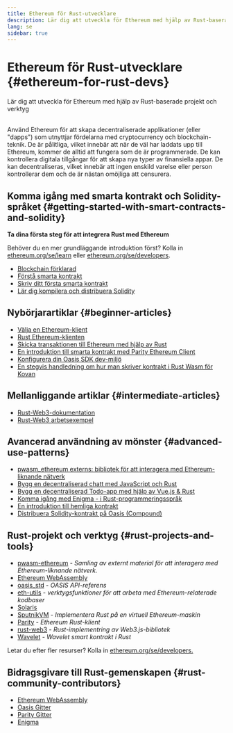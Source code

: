 ```yaml
---
title: Ethereum för Rust-utvecklare
description: Lär dig att utveckla för Ethereum med hjälp av Rust-baserade projekt och verktyg
lang: se
sidebar: true
---
```


# Ethereum för Rust-utvecklare {#ethereum-for-rust-devs}

<div class="featured">Lär dig att utveckla för Ethereum med hjälp av Rust-baserade projekt och verktyg</div><br/>

Använd Ethereum för att skapa decentraliserade applikationer (eller "dapps") som utnyttjar fördelarna med cryptocurrency och blockchain-teknik. De är pålitliga, vilket innebär att när de väl har laddats upp till Ethereum, kommer de alltid att fungera som de är programmerade. De kan kontrollera digitala tillgångar för att skapa nya typer av finansiella appar. De kan decentraliseras, vilket innebär att ingen enskild varelse eller person kontrollerar dem och de är nästan omöjliga att censurera.

## Komma igång med smarta kontrakt och Solidity-språket {#getting-started-with-smart-contracts-and-solidity}

**Ta dina första steg för att integrera Rust med Ethereum**

Behöver du en mer grundläggande introduktion först? Kolla in [ethereum.org/se/learn](/se/learn/) eller [ethereum.org/se/developers](/se/developers/).

- [Blockchain förklarad](https://kauri.io/article/d55684513211466da7f8cc03987607d5/blockchain-explained)
- [Förstå smarta kontrakt](https://kauri.io/article/e4f66c6079e74a4a9b532148d3158188/ethereum-101-part-5-the-smart-contract)
- [Skriv ditt första smarta kontrakt](https://kauri.io/article/124b7db1d0cf4f47b414f8b13c9d66e2/remix-ide-your-first-smart-contract)
- [Lär dig kompilera och distribuera Solidity](https://kauri.io/article/973c5f54c4434bb1b0160cff8c695369/understanding-smart-contract-compilation-and-deployment)

## Nybörjarartiklar {#beginner-articles}

- [Välja en Ethereum-klient](https://www.trufflesuite.com/docs/truffle/reference/choosing-an-ethereum-client)
- [Rust Ethereum-klienten](https://wiki.parity.io/Setup)
- [Skicka transaktionen till Ethereum med hjälp av Rust](https://kauri.io/#collections/A%20Hackathon%20Survival%20Guide/sending-ethereum-transactions-with-rust/)
- [En introduktion till smarta kontrakt med Parity Ethereum Client](https://wiki.parity.io/Smart-Contracts)
- [Konfigurera din Oasis SDK dev-miljö](https://docs.oasis.dev/oasis-sdk/guide/getting-started)
- [En stegvis handledning om hur man skriver kontrakt i Rust Wasm för Kovan](https://github.com/paritytech/pwasm-tutorial)

## Mellanliggande artiklar {#intermediate-articles}

- [Rust-Web3-dokumentation](https://tomusdrw.github.io/rust-web3/web3/index.html)
- [Rust-Web3 arbetsexempel](https://github.com/tomusdrw/rust-web3/blob/master/examples)

## Avancerad användning av mönster {#advanced-use-patterns}

- [pwasm_ethereum externs: bibliotek för att interagera med Ethereum-liknande nätverk](https://github.com/openethereum/pwasm-ethereum)
- [Bygg en decentraliserad chatt med JavaScript och Rust](https://medium.com/perlin-network/build-a-decentralized-chat-using-javascript-rust-webassembly-c775f8484b52)
- [Bygg en decentraliserad Todo-app med hjälp av Vue.js & Rust](https://medium.com/@jjmace01/build-a-decentralized-todo-app-using-vue-js-rust-webassembly-5381a1895beb)
- [Komma igång med Enigma - i Rust-programmeringsspråk](https://blog.enigma.co/getting-started-with-discovery-the-rust-programming-language-4d1e0b06de15)
- [En introduktion till hemliga kontrakt](https://blog.enigma.co/getting-started-with-enigma-an-intro-to-secret-contracts-cdba4fe501c2)
- [Distribuera Solidity-kontrakt på Oasis (Compound)](https://docs.oasis.dev/tutorials/deploy-solidity.html#deploy-using-truffle)

## Rust-projekt och verktyg {#rust-projects-and-tools}

- [pwasm-ethereum](https://github.com/paritytech/pwasm-ethereum) - _Samling av externt material för att interagera med Ethereum-liknande nätverk._
- [Ethereum WebAssembly](https://ewasm.readthedocs.io/en/mkdocs/)
- [oasis_std](https://docs.rs/oasis-std/0.2.7/oasis_std/) - _OASIS API-referens_
- [eth-utils](https://github.com/ethereum/eth-utils/) - _verktygsfunktioner för att arbeta med Ethereum-relaterade kodbaser_
- [Solaris](https://github.com/paritytech/sol-rs)
- [SputnikVM](https://github.com/sorpaas/rust-evm) - _Implementera Rust på en virtuell Ethereum-maskin_
- [Parity](https://github.com/paritytech/parity-ethereum) - _Ethereum Rust-klient_
- [rust-web3](https://github.com/tomusdrw/rust-web3) - _Rust-implementring av Web3.js-bibliotek_
- [Wavelet](https://wavelet.perlin.net/docs/smart-contracts) - _Wavelet smart kontrakt i Rust_

Letar du efter fler resurser? Kolla in [ethereum.org/se/developers.](/se/developers/)

## Bidragsgivare till Rust-gemenskapen {#rust-community-contributors}

- [Ethereum WebAssembly](https://gitter.im/ewasm/Lobby)
- [Oasis Gitter](https://gitter.im/Oasis-official/Lobby)
- [Parity Gitter](https://gitter.im/paritytech/parity)
- [Enigma](https://discord.gg/SJK32GY)
